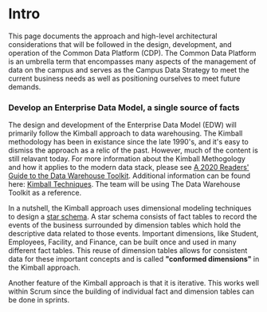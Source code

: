 # Intro



This page documents the approach and high-level architectural considerations that will be followed in the design, development, and operation of the Common Data Platform (CDP). The Common Data Platform is an umbrella term that encompasses many aspects of the management of data on the campus and serves as the Campus Data Strategy to meet the current business needs as well as positioning ourselves to meet future demands.


### Develop an Enterprise Data Model, a single source of facts

The design and development of the Enterprise Data Model (EDW) will primarily follow the Kimball approach to data warehousing. The Kimball methodology has been in existance since the late 1990's, and it's easy to dismiss the approach as a relic of the past. However, much of the content is still relavant today. For more information about the Kimball Methogology and how it applies to the modern data stack, please see  [A 2020 Readers' Guide to the Data Warehouse Toolkit](https://www.holistics.io/blog/how-to-read-data-warehouse-toolkit/).  Additional information can be found here: [Kimball Techniques](https://www.kimballgroup.com/data-warehouse-business-intelligence-resources/books/data-warehouse-dw-toolkit/). The team will be using The Data Warehouse Toolkit as a reference. 

In a nutshell, the Kimball approach uses dimensional modeling techniques to design a [star schema](https://en.wikipedia.org/wiki/Star_schema). A star schema consists of fact tables to record the events of the business surrounded by dimension tables which hold the descriptive data related to those events. Important dimensions, like Student, Employees, Facility, and Finance, can be built once and used in many different fact tables. This reuse of dimension tables allows for consistent data for these important concepts and is called **"conformed dimensions"** in the Kimball approach.

Another feature of the Kimball approach is that it is iterative. This works well within Scrum since the building of individual fact and dimension tables can be done in sprints.

